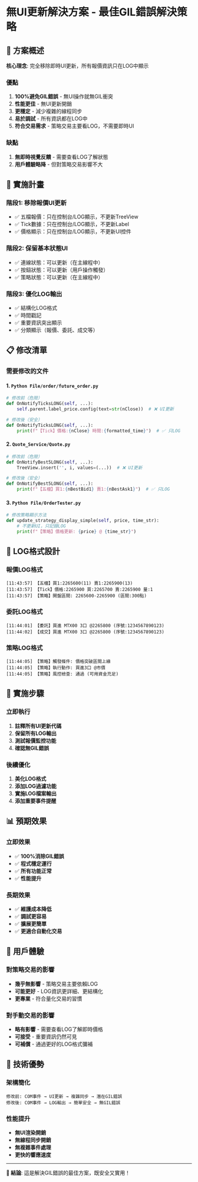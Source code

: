 # 無UI更新解決方案 - 最佳GIL錯誤解決策略

## 🎯 方案概述

**核心理念**: 完全移除即時UI更新，所有報價資訊只在LOG中顯示

### 優點
1. **100%避免GIL錯誤** - 無UI操作就無GIL衝突
2. **性能更佳** - 無UI更新開銷
3. **更穩定** - 減少複雜的線程同步
4. **易於調試** - 所有資訊都在LOG中
5. **符合交易需求** - 策略交易主要看LOG，不需要即時UI

### 缺點
1. **無即時視覺反饋** - 需要查看LOG了解狀態
2. **用戶體驗略降** - 但對策略交易影響不大

## 🔧 實施計畫

### 階段1: 移除報價UI更新
- ✅ 五檔報價：只在控制台/LOG顯示，不更新TreeView
- ✅ Tick數據：只在控制台/LOG顯示，不更新Label
- ✅ 價格顯示：只在控制台/LOG顯示，不更新UI控件

### 階段2: 保留基本狀態UI
- ✅ 連線狀態：可以更新（在主線程中）
- ✅ 按鈕狀態：可以更新（用戶操作觸發）
- ✅ 策略狀態：可以更新（在主線程中）

### 階段3: 優化LOG輸出
- ✅ 結構化LOG格式
- ✅ 時間戳記
- ✅ 重要資訊突出顯示
- ✅ 分類顯示（報價、委託、成交等）

## 📋 修改清單

### 需要修改的文件

#### 1. `Python File/order/future_order.py`
```python
# 修改前（危險）
def OnNotifyTicksLONG(self, ...):
    self.parent.label_price.config(text=str(nClose))  # ❌ UI更新

# 修改後（安全）
def OnNotifyTicksLONG(self, ...):
    print(f"【Tick】價格:{nClose} 時間:{formatted_time}")  # ✅ 只LOG
```

#### 2. `Quote_Service/Quote.py`
```python
# 修改前（危險）
def OnNotifyBest5LONG(self, ...):
    TreeView.insert('', i, values=(...))  # ❌ UI更新

# 修改後（安全）
def OnNotifyBest5LONG(self, ...):
    print(f"【五檔】買1:{nBestBid1} 賣1:{nBestAsk1}")  # ✅ 只LOG
```

#### 3. `Python File/OrderTester.py`
```python
# 修改策略顯示方法
def update_strategy_display_simple(self, price, time_str):
    # 不更新UI，只記錄LOG
    print(f"【策略】價格更新: {price} @ {time_str}")
```

## 🎯 LOG格式設計

### 報價LOG格式
```
[11:43:57] 【五檔】買1:2265600(11) 賣1:2265900(13)
[11:43:57] 【Tick】價格:2265900 買:2265700 賣:2265900 量:1
[11:43:57] 【策略】開盤區間: 2265600-2265900 (區間:300點)
```

### 委託LOG格式
```
[11:44:01] 【委託】買進 MTX00 3口 @2265800 (序號:1234567890123)
[11:44:02] 【成交】買進 MTX00 3口 @2265800 (序號:1234567890123)
```

### 策略LOG格式
```
[11:44:05] 【策略】觸發條件: 價格突破區間上緣
[11:44:05] 【策略】執行動作: 買進3口 @市價
[11:44:05] 【策略】風控檢查: 通過 (可用資金充足)
```

## 🚀 實施步驟

### 立即執行
1. **註釋所有UI更新代碼**
2. **保留所有LOG輸出**
3. **測試報價監控功能**
4. **確認無GIL錯誤**

### 後續優化
1. **美化LOG格式**
2. **添加LOG過濾功能**
3. **實施LOG檔案輸出**
4. **添加重要事件提醒**

## 📊 預期效果

### 立即效果
- ✅ **100%消除GIL錯誤**
- ✅ **程式穩定運行**
- ✅ **所有功能正常**
- ✅ **性能提升**

### 長期效果
- ✅ **維護成本降低**
- ✅ **調試更容易**
- ✅ **擴展更簡單**
- ✅ **更適合自動化交易**

## 🎯 用戶體驗

### 對策略交易的影響
- **幾乎無影響** - 策略交易主要依賴LOG
- **可能更好** - LOG資訊更詳細、更結構化
- **更專業** - 符合量化交易的習慣

### 對手動交易的影響
- **略有影響** - 需要查看LOG了解即時價格
- **可接受** - 重要資訊仍然可見
- **可補償** - 通過更好的LOG格式彌補

## 🔧 技術優勢

### 架構簡化
```
修改前: COM事件 → UI更新 → 複雜同步 → 潛在GIL錯誤
修改後: COM事件 → LOG輸出 → 簡單安全 → 無GIL錯誤
```

### 性能提升
- **無UI渲染開銷**
- **無線程同步開銷**
- **無複雜事件處理**
- **更快的響應速度**

---

**🎯 結論**: 這是解決GIL錯誤的最佳方案，既安全又實用！
